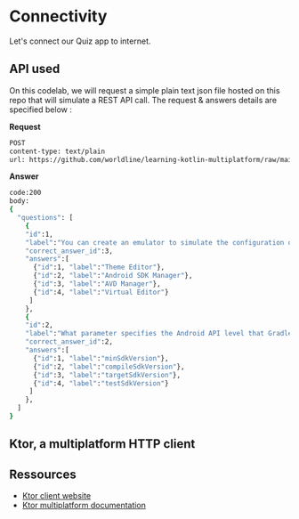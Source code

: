 # Connectivity

Let's connect our Quiz app to internet. 

## API used

On this codelab, we will request a simple plain text json file hosted on this repo that will simulate a REST API call.
The request & answers details are specified below :

**Request**
```bash
POST
content-type: text/plain  
url: https://github.com/worldline/learning-kotlin-multiplatform/raw/main/quiz.json
```

**Answer**

```bash
code:200
body: 
{
  "questions": [
    { 
    "id":1, 
    "label":"You can create an emulator to simulate the configuration of a particular type of Android device using a tool like", 
    "correct_answer_id":3, 
    "answers":[
      {"id":1, "label":"Theme Editor"},
      {"id":2, "label":"Android SDK Manager"},
      {"id":3, "label":"AVD Manager"},
      {"id":4, "label":"Virtual Editor"}
     ]
    },
    {
    "id":2, 
    "label":"What parameter specifies the Android API level that Gradle should use to compile your app?", 
    "correct_answer_id":2, 
    "answers":[
      {"id":1, "label":"minSdkVersion"},
      {"id":2, "label":"compileSdkVersion"},
      {"id":3, "label":"targetSdkVersion"},
      {"id":4, "label":"testSdkVersion"}
     ]
    },
  ]
}
```

## Ktor, a multiplatform HTTP client



## Ressources
- [Ktor client website](https://ktor.io/docs/getting-started-ktor-client.html)
- [Ktor multiplatform documentation](https://kotlinlang.org/docs/multiplatform-mobile-ktor-sqldelight.html)


